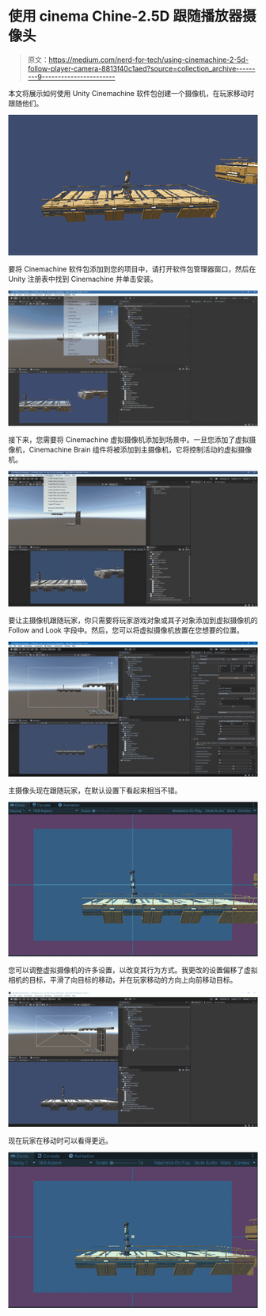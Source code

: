 # 使用 cinema Chine-2.5D 跟随播放器摄像头

> 原文：<https://medium.com/nerd-for-tech/using-cinemachine-2-5d-follow-player-camera-8813f40c1aed?source=collection_archive---------9----------------------->

本文将展示如何使用 Unity Cinemachine 软件包创建一个摄像机，在玩家移动时跟随他们。

![](img/8918af5af90689fdd11ce20ef19f7b95.png)

要将 Cinemachine 软件包添加到您的项目中，请打开软件包管理器窗口，然后在 Unity 注册表中找到 Cinemachine 并单击安装。

![](img/6d86f77c0bad2ed1fd05ffc43122e0e9.png)

接下来，您需要将 Cinemachine 虚拟摄像机添加到场景中。一旦您添加了虚拟摄像机，Cinemachine Brain 组件将被添加到主摄像机，它将控制活动的虚拟摄像机。

![](img/75fac03c31866ec2dcf633baef1c308f.png)

要让主摄像机跟随玩家，你只需要将玩家游戏对象或其子对象添加到虚拟摄像机的 Follow and Look 字段中。然后，您可以将虚拟摄像机放置在您想要的位置。

![](img/912613cdeac5d9f0f4ba8d810dc5908f.png)

主摄像头现在跟随玩家，在默认设置下看起来相当不错。

![](img/a2e0758c8799e12ae5f44d5597cbc3cd.png)

您可以调整虚拟摄像机的许多设置，以改变其行为方式。我更改的设置偏移了虚拟相机的目标，平滑了向目标的移动，并在玩家移动的方向上向前移动目标。

![](img/b03e881d70cd6c1f71078145c5f7feba.png)

现在玩家在移动时可以看得更远。

![](img/65a1a057e7ebed051434a0d8bda7de13.png)